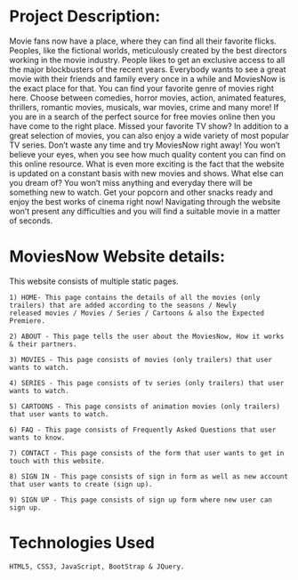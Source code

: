 # Project Description:

Movie fans now have a place, where they can find all their favorite flicks. Peoples, like the fictional worlds, meticulously created by the best directors working in the movie industry. People likes to get an exclusive access to all the major blockbusters of the recent years. Everybody wants to see a great movie with their friends and family every once in a while and MoviesNow is the exact place for that. You can find your favorite genre of movies right here. Choose between comedies, horror movies, action, animated features, thrillers, romantic movies, musicals, war movies, crime and many more! If you are in a search of the perfect source for free movies online then you have come to the right place. Missed your favorite TV show? In addition to a great selection of movies, you can also enjoy a wide variety of most popular TV series. Don’t waste any time and try MoviesNow right away! You won’t believe your eyes, when you see how much quality content you can find on this online resource. What is even more exciting is the fact that the website is updated on a constant basis with new movies and shows. What else can you dream of? You won’t miss anything and everyday there will be something new to watch. Get your popcorn and other snacks ready and enjoy the best works of cinema right now! Navigating through the website won’t present any difficulties and you will find a suitable movie in a matter of seconds.


# MoviesNow Website details:

   This website consists of multiple static pages.

	1) HOME- This page contains the details of all the movies (only trailers) that are added according to the seasons / Newly 			  released movies / Movies / Series / Cartoons & also the Expected Premiere.
									
	2) ABOUT - This page tells the user about the MoviesNow, How it works & their partners.
												
	3) MOVIES - This page consists of movies (only trailers) that user wants to watch.
        
	4) SERIES - This page consists of tv series (only trailers) that user wants to watch.
        
	5) CARTOONS - This page consists of animation movies (only trailers) that user wants to watch.
	
	6) FAQ - This page consists of Frequently Asked Questions that user wants to know.
									
	7) CONTACT - This page consists of the form that user wants to get in touch with this website.
	
	8) SIGN IN - This page consists of sign in form as well as new account that user wants to create (sign up).
	
	9) SIGN UP - This page consists of sign up form where new user can sign up.


# Technologies Used

	HTML5, CSS3, JavaScript, BootStrap & JQuery.

